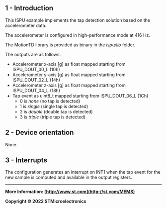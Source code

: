 ## 1 - Introduction

This ISPU example implements the tap detection solution based on the accelerometer data.

The accelerometer is configured in high-performance mode at 416 Hz.

The MotionTD library is provided as binary in the *ispu/lib* folder.

The outputs are as follows:

* Accelerometer x-axis [g] as float mapped starting from ISPU_DOUT_00_L (10h)
* Accelerometer y-axis [g] as float mapped starting from ISPU_DOUT_02_L (14h)
* Accelerometer z-axis [g] as float mapped starting from ISPU_DOUT_04_L (18h)
* Tap event as uint8_t mapped starting from ISPU_DOUT_06_L (1Ch)
  * 0 is *none* (no tap is detected)
  * 1 is *single* (single tap is detected)
  * 2 is *double* (double tap is detected)
  * 3 is *triple* (triple tap is detected)


## 2 - Device orientation

None.


## 3 - Interrupts

The configuration generates an interrupt on INT1 when the tap event for the new sample is computed and available in the output registers.

------

**More Information: [http://www.st.com](http://st.com/MEMS)**

**Copyright © 2022 STMicroelectronics**
